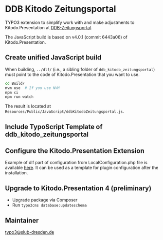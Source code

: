 # DDB Kitodo Zeitungsportal

TYPO3 extension to simplify work with and make adjustments to Kitodo.Presentation at [DDB-Zeitungsportal](https://www.deutsche-digitale-bibliothek.de/newspaper/).

The JavaScript build is based on v4.0.1 (commit 6443a06) of Kitodo.Presentation.

## Create unified JavaScript build

When building, `../dlf/` (i.e., a sibling folder of `ddb_kitodo_zeitungsportal`) must point to the code of Kitodo.Presentation that you want to use.

```bash
cd Build/
nvm use  # If you use NVM
npm ci
npm run watch
```

The result is located at `Resources/Public/JavaScript/ddbKitodoZeitungsportal.js`.

## Include TypoScript Template of ddb_kitodo_zeitungsportal

## Configure the Kitodo.Presentation Extension

Example of dlf part of configuration from LocalConfiguration.php file is available [here](Documentation/LocalConfiguration.md). It can be used as a template for plugin configuration after the installation.

## Upgrade to Kitodo.Presentation 4 (preliminary)

- Upgrade package via Composer
- Run `typo3cms database:updateschema`

## Maintainer
typo3@slub-dresden.de
